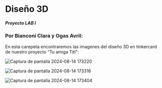 # Diseño 3D
##### Proyecto LAB I 
### Por Bianconi Clara y Ogas Avril:
En esta carepeta encontraremos las imagenes del diseño 3D en tinkercard de nuestro proyecto "Tu amiga Titi":

![Captura de pantalla 2024-08-14 173220](https://github.com/user-attachments/assets/32b7988f-7b4d-4905-9856-a059570eae69)

![Captura de pantalla 2024-08-14 173316](https://github.com/user-attachments/assets/3932c1ec-a93d-4b12-9d57-75a15dc913ff)

![Captura de pantalla 2024-08-14 173404](https://github.com/user-attachments/assets/f964ffb6-7963-41db-bd1d-8518b1045e20)

